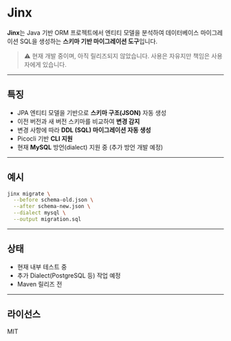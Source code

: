 # Jinx

**Jinx**는 Java 기반 ORM 프로젝트에서 엔티티 모델을 분석하여 데이터베이스 마이그레이션 SQL을 생성하는 **스키마 기반 마이그레이션 도구**입니다.

> ⚠️ 현재 개발 중이며, 아직 릴리즈되지 않았습니다. 사용은 자유지만 책임은 사용자에게 있습니다.
>

---

## 특징

- JPA 엔티티 모델을 기반으로 **스키마 구조(JSON)** 자동 생성
- 이전 버전과 새 버전 스키마를 비교하여 **변경 감지**
- 변경 사항에 따라 **DDL (SQL) 마이그레이션 자동 생성**
- Picocli 기반 **CLI 지원**
- 현재 **MySQL** 방언(dialect) 지원 중 (추가 방언 개발 예정)

---

## 예시

```bash
jinx migrate \
  --before schema-old.json \
  --after schema-new.json \
  --dialect mysql \
  --output migration.sql

```

---

## 상태

-  현재 내부 테스트 중
-  추가 Dialect(PostgreSQL 등) 작업 예정
-  Maven 릴리즈 전

---

## 라이선스

MIT